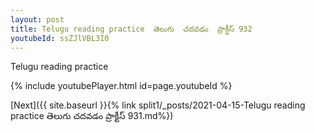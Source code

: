 ```yaml
---
layout: post
title: Telugu reading practice  తెలుగు  చదవడం  ప్రాక్టీస్ 932
youtubeId: ssZJlVBL3I0
---
```

 
 
Telugu reading practice
 
 
 
 
 


{% include youtubePlayer.html id=page.youtubeId %}
 
[Next]({{ site.baseurl }}{% link  split1/_posts/2021-04-15-Telugu reading practice  తెలుగు  చదవడం  ప్రాక్టీస్ 931.md%})
 
